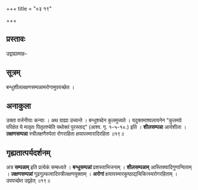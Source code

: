 +++
title = "०३ १९"

+++
## प्रस्तावः
उद्वाह्यामाह–
## सूत्रम्
बन्धुशीललक्षणसम्पन्नामरोगामुपयच्छेत ।

## अनाकुला
उक्ता वर्जनीयाः कन्याः ।
अथ ग्राह्या उच्यन्ते ।
बन्धुशब्देन कुलमुच्यते ।
यदुक्तमाश्वलायनेन "कुलमग्रे परिक्षेत ये मातृतः पितृतश्चेति यथोक्तं पुरस्ताद्" (आश्व. गृ. १-५-१०.) इति ।
**शीलसम्पन्ना** आर्यशीला ।
**लक्षणसम्पन्ना** स्त्रीलक्षणैरुपेता रोगराहिता क्षयापस्मारादिरहिता ॥१९॥

## गृह्यतात्पर्यदर्शनम्
अत्र **सम्पन्नाम्** इति प्रत्येकं सम्बध्यते ।
**बन्धुसम्पन्नां** प्रशस्ताभिजनाम् ।
**शीलसम्पन्नाम्** आस्तिक्यादिगुणान्विताम् । **लक्षणसम्पन्नां** गूढगुल्फत्वादिस्त्रीलक्षणयुक्ताम् ।
**अरोगां** क्षयापस्मारकुष्ठाद्यचिकित्स्यरोगरहिताम् ।
उपयच्छेत उद्वहेत् ॥१९॥
